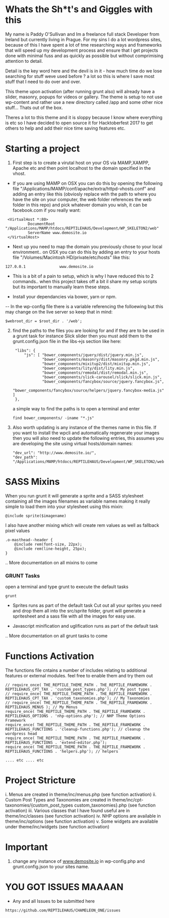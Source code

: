 # Whats the Sh*t's and Giggles with this

My name is Paddy O'Sullivan and Im a freelance full stack Developer from Ireland but currently living in Prague. For my sins I do a lot wordpress sites, because of this I have spent a lot of tme researching ways and frameworks that will speed up my development process and ensure that I get projects done with minimal fuss and as quickly as possible but without comprimising attention to detail.

Detail is the key word here and the devil is in it - how much time do we lose searching for stuff weve used before ? a lot so this is where I save most stuff that I need to do over and over. 

This theme upon activation (after running grunt also) will already have a slider, masonry, popups for videos or gallery. The theme is setup to not use wp-content and rather use a new directory called /app and some other nice stuff... Thats out of the box. 

Theres a lot to this theme and it is sloppy because I know where everything is etc so I have decided to open source it for Hacktoberfest 2017 to get others to help and add their nice time saving features etc.


# Starting a project

1) First step is to create a virutal host on your OS via MAMP,XAMPP, Apache etc and then point localhost to the domain specified in the vhost. 

- If you are using MAMP on OSX you can do this by opening the following file "/Applications/MAMP/conf/apache/extra/httpd-vhosts.conf" and adding an entry like this (obviosly replace with the path to where you have the site on your computer, the web folder references the web folder in this repo) and pick whatever domain you wish, it can be facebook.com if you really want:
```
 <VirtualHost *:80>
          DocumentRoot "/Applications/MAMP/htdocs/REPTILEHAUS/Development/WP_SKELETON2/web"
          ServerName www.demosite.io
 </VirtualHost>
```

- Next up you need to map the domain you previously chose to your local environment.. on OSX you can do this by adding an entry to your hosts file "/Volumes/Macintosh HD/private/etc/hosts" like this:
```
127.0.0.1               www.demosite.io
```

- This is a bit of a pain to setup, which is why I have reduced this to 2 commands.. when this project takes off a bit il share my setup scripts but its important to manually learn these steps.


- Install your dependancies via bower, yarn or npm.

-- In the wp-config file there is a variable referencing the folloewing but this may change on the live server so keep that in mind:

```
$webroot_dir = $root_dir . '/web';
```


2) find the paths to the files you are looking for and if they are to be used in a grunt task for instance Slick slider then you must add them to the grunt.config.json file in the libs->js section like here:
   ```
    "libs": {
        "js": [ "bower_components/jquery/dist/jquery.min.js",
                "bower_components/masonry/dist/masonry.pkgd.min.js",  
                "bower_components/mixitup2/dist/mixitup.min.js",          
                "bower_components/lity/dist/lity.min.js", 
                "bower_components/remodal/dist/remodal.min.js",
                "bower_components/slick-carousel/slick/slick.min.js",   
                "bower_components/fancybox/source/jquery.fancybox.js",
                "bower_components/fancybox/source/helpers/jquery.fancybox-media.js" ]
    },
    ```    
    a simple way to find the paths is to open a terminal and enter 
    ```
    find bower_components/ -iname "*.js"
    ```

3) Also worth updating is any instance of the themes name in this file. If you want to install the wpcli and automatically regenerate your images then you will also need to update the following entries, this assumes you are developing the site using virtual hosts/domain names:
    ```
    "dev_url": "http://www.demosite.io/",
    "dev_path": "/Applications/MAMP/htdocs/REPTILEHAUS/Development/WP_SKELETON2/web" 
    ```




# SASS Mixins

When you run grunt it will generate a sprite and a SASS stylesheet containing
all the images filenames as variable names making it really simple to load them into your stylesheet 
using this mixin: 
```
@include sprite($imagename)
```


I also have another mixing which will create rem values as well as fallback pixel values

```
.o-masthead--header {
    @include rem(font-size, 22px);
    @include rem(line-height, 25px);    
}
```

.. More documentation on all mixins to come

### GRUNT Tasks

open a terminal and type grunt to execute the default tasks

```
grunt
```

- Sprites 
runs as part of the default task
Cut out all your sprites you need and drop them all into the src/sprite folder, grunt will generate a 
spritesheet and a sass file with all the images for easy use.

- Javascript minification and uglification
runs as part of the default task

.. More documentation on all grunt tasks to come





# Functions Activation

The functions file cntains a number of includes relating to additional features or external modules. feel free to enable them and try them out

```
// require_once( THE_REPTILE_THEME_PATH . THE_REPTILE_FRAMEWORK . REPTILEHAUS_CPT_TAX . 'custom_post_types.php'); // My post types
// require_once( THE_REPTILE_THEME_PATH . THE_REPTILE_FRAMEWORK . REPTILEHAUS_CPT_TAX . 'custom_taxonomies.php'); // My Taxonomies
// require_once( THE_REPTILE_THEME_PATH . THE_REPTILE_FRAMEWORK . REPTILEHAUS_MENUS ); // My Menus
require_once( THE_REPTILE_THEME_PATH . THE_REPTILE_FRAMEWORK . REPTILEHAUS_OPTIONS . 'nhp-options.php'); // NHP Theme Options Framework
require_once( THE_REPTILE_THEME_PATH . THE_REPTILE_FRAMEWORK . REPTILEHAUS_FUNCTIONS . 'cleanup-functions.php'); // cleanup the wordpress head
require_once( THE_REPTILE_THEME_PATH . THE_REPTILE_FRAMEWORK . REPTILEHAUS_FUNCTIONS . 'extend-editor.php');
require_once( THE_REPTILE_THEME_PATH . THE_REPTILE_FRAMEWORK . REPTILEHAUS_FUNCTIONS . 'helpers.php'); // helpers

.... etc .... etc 
```

# Project Stricture

i. Menus are created in theme/inc/menus.php (see function activation) 
ii. Custom Post Types and Taxonomies are created in theme/inc/cpt-taxonomies/{custom_post_types custom_taxonomies}.php (see function activation) 
iii. Various classes that I have found useful are in theme/inc/classes (see function activation) 
iv. NHP options are available in theme/inc/options (see function activation) 
v. Some widgets are available under theme/inc/widgets (see function activation) 

# Important
1) change any instance of www.demosite.io in wp-config.php and grunt.config.json to your sites name.






# YOU GOT ISSUES MAAAAN
- Any and all Issues to be submitted here
```
https://github.com/REPTILEHAUS/CHAMELEON_ONE/issues
```
